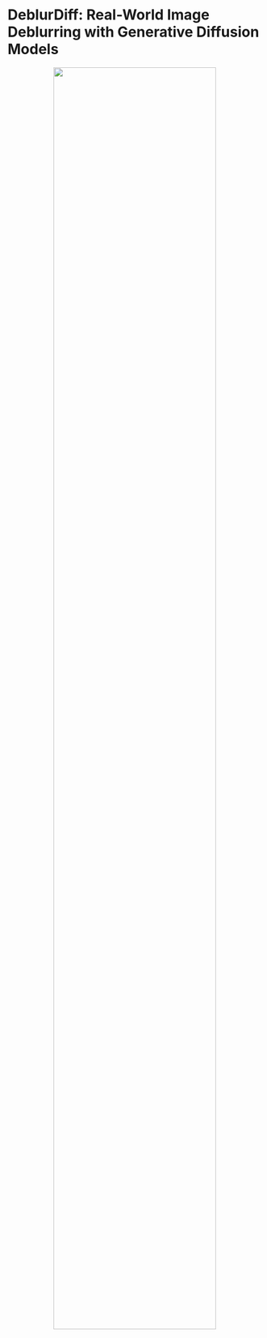# DeblurDiff: Real-World Image Deblurring with Generative Diffusion Models
<p align="center">
<img src= "./Figurs/network_V8.pdf" width="80%">

